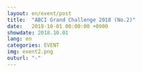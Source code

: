 ```yaml
---
layout: en/event/post
title:  "ABCI Grand Challenge 2018 (No.2)"
date:   2018-10-01 00:00:00 +0900
showdate: 2018.10.01
lang: en
categories: EVENT
img: event2.png
outurl: "-"
---
```


